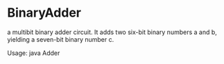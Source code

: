 # BinaryAdder
a multibit binary adder circuit. It adds two six-bit binary numbers a and b, yielding a seven-bit binary number c.

Usage: java Adder <a5a4a3a2a1a0> <b5b4b3b2b1b0>
